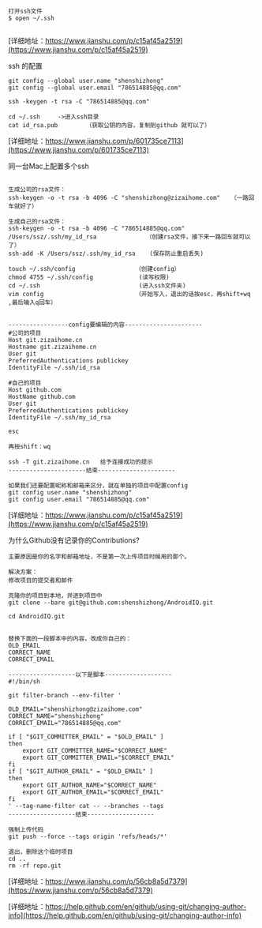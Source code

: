 
```
打开ssh文件
$ open ~/.ssh


```
[详细地址：https://www.jianshu.com/p/c15af45a2519](https://www.jianshu.com/p/c15af45a2519)

ssh 的配置
```
git config --global user.name "shenshizhong"
git config --global user.email "786514885@qq.com"

ssh -keygen -t rsa -C "786514885@qq.com"

cd ~/.ssh     ->进入ssh目录
cat id_rsa.pub        （获取公钥的内容，复制到github 就可以了）
```
[详细地址：https://www.jianshu.com/p/601735ce7113](https://www.jianshu.com/p/601735ce7113)



同一台Mac上配置多个ssh
```

生成公司的rsa文件：
ssh-keygen -o -t rsa -b 4096 -C "shenshizhong@zizaihome.com"   （一路回车就好了）

生成自己的rsa文件：
ssh-keygen -o -t rsa -b 4096 -C "786514885@qq.com"
/Users/ssz/.ssh/my_id_rsa              （创建rsa文件，接下来一路回车就可以了）
ssh-add -K /Users/ssz/.ssh/my_id_rsa    (保存防止重启丢失)

touch ~/.ssh/config                 （创建config）
chmod 4755 ~/.ssh/config             (读写权限)
cd ~/.ssh                            (进入ssh文件夹)
vim config                          （开始写入，退出的话按esc，再shift+wq ,最后输入q回车）                


-----------------config要编辑的内容----------------------
#公司的项目
Host git.zizaihome.cn
Hostname git.zizaihome.cn
User git
PreferredAuthentications publickey
IdentityFile ~/.ssh/id_rsa

#自己的项目
Host github.com
HostName github.com
User git
PreferredAuthentications publickey
IdentityFile ~/.ssh/my_id_rsa

esc

再按shift：wq

ssh -T git.zizaihome.cn   给予连接成功的提示
----------------------结束----------------------

如果我们还要配置昵称和邮箱来区分，就在单独的项目中配置config
git config user.name "shenshizhong"
git config user.email "786514885@qq.com"

```
[详细地址：https://www.jianshu.com/p/c15af45a2519](https://www.jianshu.com/p/c15af45a2519)


为什么Github没有记录你的Contributions?
```
主要原因是你的名字和邮箱地址，不是第一次上传项目时候用的那个。

解决方案：
修改项目的提交者和邮件

克隆你的项目到本地，并进到项目中
git clone --bare git@github.com:shenshizhong/AndroidIQ.git

cd AndroidIQ.git


替换下面的一段脚本中的内容，改成你自己的：
OLD_EMAIL
CORRECT_NAME
CORRECT_EMAIL

-------------------以下是脚本-------------------
#!/bin/sh

git filter-branch --env-filter '

OLD_EMAIL="shenshizhong@zizaihome.com"
CORRECT_NAME="shenshizhong"
CORRECT_EMAIL="786514885@qq.com"

if [ "$GIT_COMMITTER_EMAIL" = "$OLD_EMAIL" ]
then
    export GIT_COMMITTER_NAME="$CORRECT_NAME"
    export GIT_COMMITTER_EMAIL="$CORRECT_EMAIL"
fi
if [ "$GIT_AUTHOR_EMAIL" = "$OLD_EMAIL" ]
then
    export GIT_AUTHOR_NAME="$CORRECT_NAME"
    export GIT_AUTHOR_EMAIL="$CORRECT_EMAIL"
fi
' --tag-name-filter cat -- --branches --tags
-------------------结束-------------------

强制上传代码
git push --force --tags origin 'refs/heads/*'

退出，删除这个临时项目
cd ..
rm -rf repo.git

```
[详细地址：https://www.jianshu.com/p/56cb8a5d7379](https://www.jianshu.com/p/56cb8a5d7379)

[详细地址：https://help.github.com/en/github/using-git/changing-author-info](https://help.github.com/en/github/using-git/changing-author-info)
